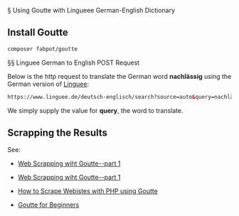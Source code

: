 § Using Goutte with Lingueee German-English Dictionary

## Install Goutte

```bash
composer fabpot/goutte
```

§§ Linguee German to English POST Request

Below is the http request to translate the German word **nachlässig** using the German version of [Linguee](https://www.linguee.de/deutsch-englisch/search?source=auto&query=nachllässig):

```html
https://www.linguee.de/deutsch-englisch/search?source=auto&query=nachlässig
```
We simply supply the value for **query**, the word to translate.

## Scrapping the Results

See:

- [Web Scrapping wiht Goutte--part 1](https://dev.to/sayopaul/web-scraping-in-php-using-goutte--4p6h)

- [Web Scrapping wiht Goutte--part 1](https://dev.to/sayopaul/web-scraping-in-php-using-goutte---part-2-5e66)

- [How to Scrape Webistes with PHP using Goutte](https://www.twilio.com/blog/scrape-websites-with-php-using-goutte)

- [Goutte for Beginners](https://www.scraperapi.com/blog/simple-guide-to-building-a-php-web-scraper-using-goutte-for-beginners/)
